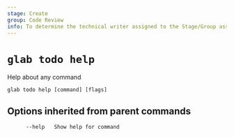 ```yaml
---
stage: Create
group: Code Review
info: To determine the technical writer assigned to the Stage/Group associated with this page, see https://about.gitlab.com/handbook/product/ux/technical-writing/#assignments
---
```


<!--
This documentation is auto generated by a script.
Please do not edit this file directly. Run `make gen-docs` instead.
-->

# `glab todo help`

Help about any command

```plaintext
glab todo help [command] [flags]
```

## Options inherited from parent commands

```plaintext
      --help   Show help for command
```

